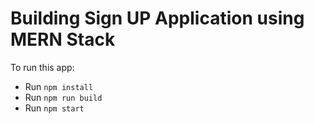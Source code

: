 # Building Sign UP Application using MERN Stack


To run this app:

* Run `npm install`
* Run `npm run build`
* Run `npm start`